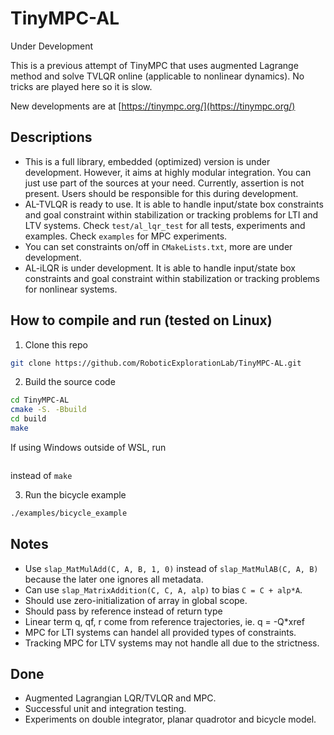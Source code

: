 # TinyMPC-AL
Under Development

This is a previous attempt of TinyMPC that uses augmented Lagrange method and solve TVLQR online (applicable to nonlinear dynamics). No tricks are played here so it is slow.

New developments are at [https://tinympc.org/](https://tinympc.org/)

## Descriptions

- This is a full library, embedded (optimized) version is under development.
However, it aims at highly modular integration. You can just use part of the
sources at your need. Currently, assertion is not present. Users should be
responsible for this during development.
- AL-TVLQR is ready to use. It is able to handle input/state box constraints and
goal constraint within stabilization or tracking problems for LTI and LTV
systems. Check `test/al_lqr_test` for all tests, experiments and examples. Check
`examples` for MPC experiments.
- You can set constraints on/off in `CMakeLists.txt`, more are under development.
- AL-iLQR is under development. It is able to handle input/state box constraints
and goal constraint within stabilization or tracking problems for nonlinear
systems.

## How to compile and run (tested on Linux)

1. Clone this repo

```bash
git clone https://github.com/RoboticExplorationLab/TinyMPC-AL.git
```

2. Build the source code

```bash
cd TinyMPC-AL
cmake -S. -Bbuild
cd build
make
```

If using Windows outside of WSL, run 

```cmake --build .
```

instead of `make`

3. Run the bicycle example

```bash
./examples/bicycle_example
```

## Notes

- Use `slap_MatMulAdd(C, A, B, 1, 0)` instead of `slap_MatMulAB(C, A, B)`
because the later one ignores all metadata.  
- Can use `slap_MatrixAddition(C, C, A, alp)` to bias `C = C + alp*A`.  
- Should use zero-initialization of array in global scope.  
- Should pass by reference instead of return type  
- Linear term q, qf, r come from reference trajectories, ie. q = -Q*xref
- MPC for LTI systems can handel all provided types of constraints.
- Tracking MPC for LTV systems may not handle all due to the strictness.

## Done

- Augmented Lagrangian LQR/TVLQR and MPC.
- Successful unit and integration testing.
- Experiments on double integrator, planar quadrotor and bicycle model.

